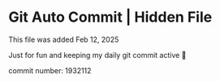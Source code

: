 # Git Auto Commit | Hidden File

This file was added Feb 12, 2025

Just for fun and keeping my daily git commit active 🤪

commit number: 1932112
